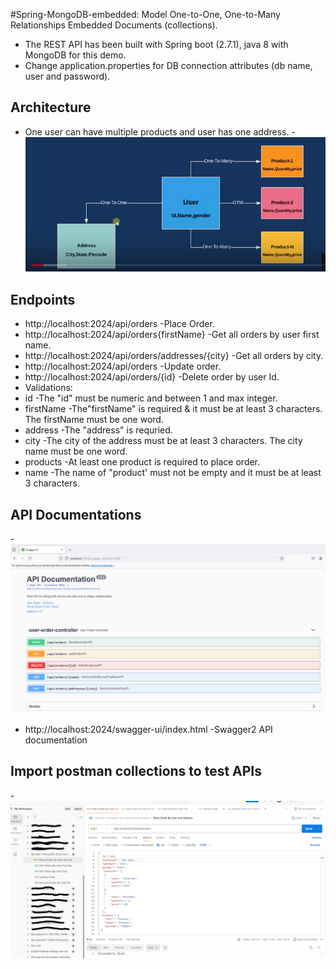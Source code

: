 #Spring-MongoDB-embedded: Model One-to-One, One-to-Many Relationships Embedded Documents (collections).
- The REST API has been built with Spring boot (2.7.1), java 8 with MongoDB for this demo.
- Change application.properties for DB connection attributes (db name, user and password).

## Architecture
- One user can have multiple products and user has one address.
-![architecture](architecture.png)


## Endpoints
- http://localhost:2024/api/orders -Place Order.
- http://localhost:2024/api/orders{firstName} -Get all orders by user first name.
- http://localhost:2024/api/orders/addresses/{city} -Get all orders by city.
- http://localhost:2024/api/orders -Update order.
- http://localhost:2024/api/orders/{id} -Delete order by user Id.
- Validations:
- id  -The "id" must be numeric and between 1 and max integer.
- firstName -The"firstName" is required &  it must be at least 3 characters. The firstName must be one word.
- address -The "address" is requried.
- city -The city of the address must be at least 3 characters. The city name must be one word.
- products -At least one product is required to place order.
- name -The name of "product' must not be empty and it must be at least 3 characters.
 
 
## API Documentations 
-![swagger2](swagger2.png)
- http://localhost:2024/swagger-ui/index.html -Swagger2 API documentation 


## Import postman collections to test APIs
-![postman](postman.PNG)
